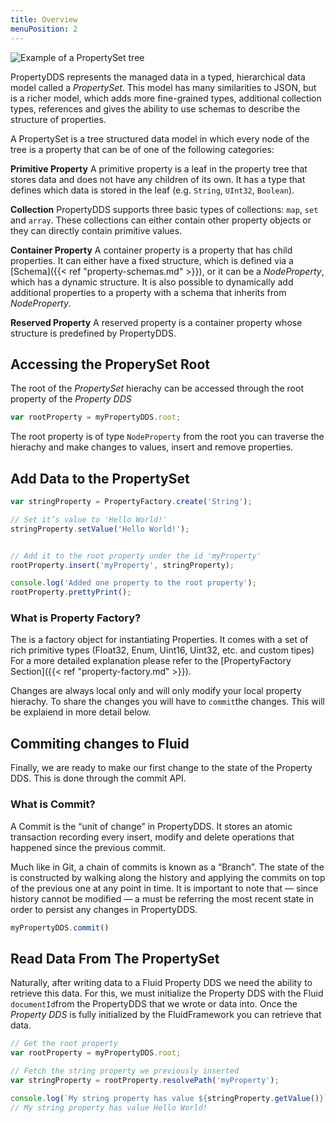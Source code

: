 ```yaml
---
title: Overview
menuPosition: 2
---
```


![Example of a PropertySet tree](/images/property_example_data_model.png)

PropertyDDS represents the managed data in a typed, hierarchical data model called a *PropertySet*. This model has many
similarities to JSON, but is a richer model, which adds more fine-grained types, additional collection types,
references and gives the ability to use schemas to describe the structure of properties.

A PropertySet is a tree structured data model in which every node of the tree is a property that can be of one of the
following categories:

**Primitive Property**
  A primitive property is a leaf in the property tree that stores data and does not have any children of its own.
  It has a type that defines which data is stored in the leaf (e.g. ``String``, ``UInt32``, ``Boolean``).

**Collection**
  PropertyDDS supports three basic types of collections: ``map``, ``set`` and ``array``. These collections can either contain
  other property objects or they can directly contain primitive values.

**Container Property**
  A container property is a property that has child properties. It can either have a fixed structure, which is defined
  via a [Schema]({{< ref "property-schemas.md" >}}), or it can be a *NodeProperty*, which has a dynamic structure. It is also possible to
  dynamically add additional properties to a property with a schema that inherits from *NodeProperty*.

**Reserved Property**
  A reserved property is a container property whose structure is predefined by PropertyDDS.

  ## Accessing the ProperySet Root

  The root of the *PropertySet* hierachy can be accessed through the root property of the *Property DDS*

  ```javascript
  var rootProperty = myPropertyDDS.root;
  ```

  The root property is of type `NodeProperty` from the root you can traverse the hierachy and make changes to values, insert and remove properties.

## Add Data to the PropertySet
```javascript
var stringProperty = PropertyFactory.create('String');

// Set it’s value to 'Hello World!'
stringProperty.setValue('Hello World!');


// Add it to the root property under the id 'myProperty'
rootProperty.insert('myProperty', stringProperty);

console.log('Added one property to the root property');
rootProperty.prettyPrint();
```
### What is Property Factory?

The is a factory object for instantiating Properties. It comes with a set of rich primitive types (Float32, Enum, Uint16, Uint32, etc. and custom tipes) For a more detailed explanation please refer to the [PropertyFactory Section]({{< ref "property-factory.md" >}}).

Changes are always local only and will only modify your local property hierachy. To share the changes you will have to `commit`the changes. This will be explaiend in more detail below.
## Commiting changes to Fluid

Finally, we are ready to make our first change to the state of the Property DDS. This is done through the commit API.


### What is Commit?
A Commit is the “unit of change” in PropertyDDS. It stores an atomic transaction recording every insert, modify and delete operations that happened since the previous commit.

Much like in Git, a chain of commits is known as a “Branch”. The state of the is constructed by walking along the history and applying the commits on top of the previous one at any point in time. It is important to note that — since history cannot be modified — a must be referring the most recent state in order to persist any changes in PropertyDDS.

```javascript
myPropertyDDS.commit()
```

## Read Data From The PropertySet

Naturally, after writing data to a Fluid Property DDS we need the ability to retrieve this data. For this, we must initialize the Property DDS with the Fluid `documentId`from the PropertyDDS that we wrote or data into. Once the *Property DDS* is fully initialized by the FluidFramework you can retrieve that data.

```javascript
// Get the root property
var rootProperty = myPropertyDDS.root;

// Fetch the string property we previously inserted
var stringProperty = rootProperty.resolvePath('myProperty');

console.log(`My string property has value ${stringProperty.getValue()}`);
// My string property has value Hello World!
```
